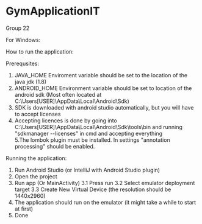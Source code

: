 # GymApplicationIT

Group 22

For Windows:

How to run the application:

Prerequsites: 
1. JAVA_HOME Enviroment variable should be set to the location of the java jdk (1.8)
2. ANDROID_HOME Environment variable should be set to location of the android sdk
(Most often located at C:\Users\[USER]\AppData\Local\Android\Sdk)
3. SDK is downloaded with android studio automatically, but you will have to accept licenses
4. Accepting licences is done by going into C:\Users\[USER]\AppData\Local\Android\Sdk\tools\bin
and running "sdkmanager --licenses" in cmd and accepting everything  
5.The lombok plugin must be installed. In settings "annotation processing" should be enabled.

Running the application:

  1.  Run Android Studio (or IntelliJ with Android Studio plugin)
  2.  Open the project
  3.  Run app (Or MainActivity)
    3.1 Press run
    3.2 Select emulator deployment target
    3.3 Create New Virtual Device (the resolution should be 1440x2960)
  4.  The application should run on the emulator (it might take a while to start at first)
  5.  Done
